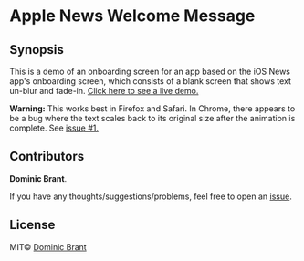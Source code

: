 # Apple News Welcome Message

## Synopsis

This is a demo of an onboarding screen for an app based on the iOS News app's onboarding screen, which consists of a blank screen that shows text un-blur and fade-in. [Click here to see a live demo.](https://dombrant.github.io/apple-news-welcome-message/)

**Warning:** This works best in Firefox and Safari. In Chrome, there appears to be a bug where the text scales back to its original size after the animation is complete. See [issue #1.](https://github.com/dombrant/apple-news-welcome-message/issues/1)

## Contributors

**Dominic Brant**.

If you have any thoughts/suggestions/problems, feel free to open an [issue](https://github.com/dombrant/apple-news-welcome-message/issues).

## License

MIT© [Dominic Brant](https://dombrant.com)

